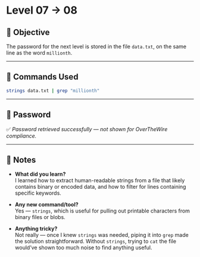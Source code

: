 # Level 07 → 08

## 🎯 Objective

The password for the next level is stored in the file `data.txt`, on the same line as the word `millionth`.

---

## 🧪 Commands Used

```bash
strings data.txt | grep "millionth"
```

---

## 🔐 Password

✅ *Password retrieved successfully — not shown for OverTheWire compliance.*

---

## 🧠 Notes

- **What did you learn?**  
  I learned how to extract human-readable strings from a file that likely contains binary or encoded data, and how to filter for lines containing specific keywords.

- **Any new command/tool?**  
  Yes — `strings`, which is useful for pulling out printable characters from binary files or blobs.

- **Anything tricky?**  
  Not really — once I knew `strings` was needed, piping it into `grep` made the solution straightforward. Without `strings`, trying to `cat` the file would’ve shown too much noise to find anything useful.
